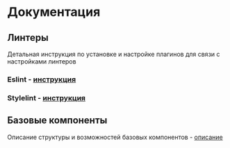 # Документация
## Линтеры
Детальная инструкция по установке и настройке плагинов для связи с настройками линтеров

### Eslint - [инструкция](/docs/linters/eslint.md)
### Stylelint - [инструкция](/docs/linters/stylelint.md)

###
## Базовые компоненты
Описание структуры и возможностей базовых компонентов - [описание](/docs/components.md)
